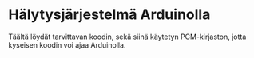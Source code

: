 # Hälytysjärjestelmä Arduinolla

Täältä löydät tarvittavan koodin, sekä siinä käytetyn PCM-kirjaston, jotta kyseisen koodin voi ajaa Arduinolla.
